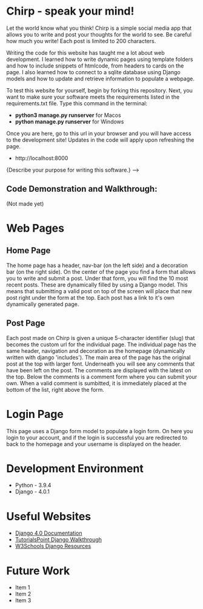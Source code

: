 # Chirp - speak your mind!

Let the world know what you think! Chirp is a simple social media app
that allows you to write and post your thoughts for the world to see.
Be careful how much you write! Each post is limited to 200 characters.

Writing the code for this website has taught me a lot about web development.
I learned how to write dynamic pages using template folders and how to
include snippets of htmlcode, from headers to cards on the page.
I also learned how to connect to a sqlite database using Django models
and how to update and retrieve information to populate a webpage.

To test this website for yourself, begin by forking this repository.
Next, you want to make sure your software meets the requirements
listed in the requirements.txt file. Type this command in the terminal:

* **python3 manage.py runserver** for Macos
* **python manage.py runserver** for Windows

Once you are here, go to this url in your browser and you will have
access to the development site! Updates in the code will apply upon
refreshing the page.

* http://localhost:8000

{Describe your purpose for writing this software.} -->

## Code Demonstration and Walkthrough:

(Not made yet)
<!-- [Software Demo Video](http://youtube.link.goes.here) -->

# Web Pages

## Home Page

The home page has a header, nav-bar (on the left side)
and a decoration bar (on the right side). On the center of
the page you find a form that allows you to write and
submit a post. Under that form, you will find the 10 most
recent posts. These are dynamically filled by using a
Django model. This means that submitting a valid post on
top of the screen will place that new post right under
the form at the top. Each post has a link to it's own
dynamically generated page.

## Post Page

Each post made on Chirp is given a unique 5-character
identifier (slug) that becomes the custom url for the
individual page. The individual page has the same header,
navigation and decoration as the homepage (dynamically
written with django 'includes'). The main area of the page
has the original post at the top with larger font.
Underneath you will see any comments that have been left
on the post. The comments are displayed with the latest
on the top. Below the comments is a comment form where
you can submit your own. When a valid comment is sumbitted,
it is immediately placed at the bottom of the list, right
above the form.

# Login Page

This page uses a Django form model to populate a login
form. On here you login to your account, and if the login
is successful you are redirected to back to the homepage
and your username is displayed on the header.

# Development Environment

* Python - 3.9.4
* Django - 4.0.1

# Useful Websites

<!-- {Make a list of websites that you found helpful in this project} -->
* [Django 4.0 Documentation](https://docs.djangoproject.com/en/4.0/)
* [TutorialsPoint Django Walkthrough](https://www.tutorialspoint.com/django/index.htm)
* [W3Schools Django Resources](https://www.w3schools.com/django/index.php)

# Future Work

<!-- {Make a list of things that you need to fix, improve, and add in the future.} -->
* Item 1
* Item 2
* Item 3